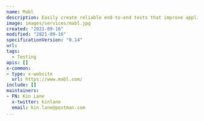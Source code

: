 ```yaml
---
name: Mabl
description: Easily create reliable end-to-end tests that improve application quality without slowing you down.
image: images/services/mabl.jpg
created: "2021-09-16"
modified: "2021-09-16"
specificationVersion: "0.14"
url: 
tags:
  - Testing
apis: []
x-common:
- type: x-website
  url: https://www.mabl.com/
include: []
maintainers:
- FN: Kin Lane
  x-twitter: kinlane
  email: kin.lane@postman.com
...
```

